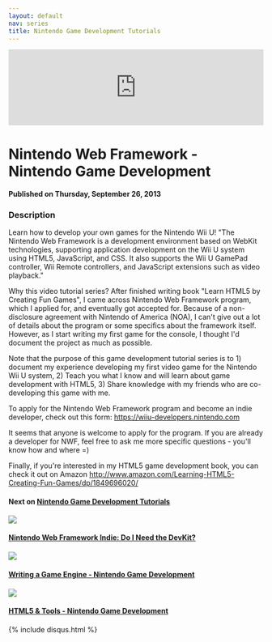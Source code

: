 ```yaml
---
layout: default
nav: series
title: Nintendo Game Development Tutorials
---
```


<div class="container">
    <div class="row mt grid">
        <div class="mt"></div>
        <div class="row" style="margin-bottom: 20px;">
            <div class="col-sm-push-1 col-sm-10 col-md-push-2 col-md-8">
                <div class="video-container">
                    <iframe width="100%" src="https://www.youtube.com/embed/dPEsL7U2fSw" frameborder="0" allowfullscreen></iframe>
                </div>
            </div>
            <div class="clearfix"></div>
            <div class="col-md-8">
                <h1>Nintendo Web Framework - Nintendo Game Development</h1>
                <h4>Published on Thursday, September 26, 2013</h4>
                <h3>Description</h3>
                <p>Learn how to develop your own games for the Nintendo Wii U! "The Nintendo Web Framework is a development environment based on WebKit technologies, supporting application development on the Wii U system using HTML5, JavaScript, and CSS. It also supports the Wii U GamePad controller, Wii Remote controllers, and JavaScript extensions such as video playback."

Why this video tutorial series? After finished writing book "Learn HTML5 by Creating Fun Games", I came across Nintendo Web Framework program, which I applied for, and eventually got accepted for. Because of a non-disclosure agreement with Nintendo of America (NOA), I can't give out a lot of details about the program or some specifics about the framework itself. However, as I start writing my first game for the console, I thought I'd document the project as much as possible. 

Note that the purpose of this game development tutorial series is to 1) document my experience developing my first video game for the Nintendo Wii U system, 2) Teach you what I know and will learn about game development with HTML5, 3) Share knowledge with my friends who are co-developing this game with me.

To apply for the Nintendo Web Framework program and become an indie developer, check out this form: https://wiiu-developers.nintendo.com

It seems that anyone is welcome to apply for the program. If you are already a developer for NWF, feel free to ask me more specific questions - you'll know how and where =)

Finally, if you're interested in my HTML5 game development book, you can check it out on Amazon http://www.amazon.com/Learning-HTML5-Creating-Fun-Games/dp/1849696020/</p>
            </div>
            <div class="col-md-4">
                <h4>Next on <a href="/series/nintendo-game-development-tutorials">Nintendo Game Development Tutorials</a></h4><div class="row" style="margin-bottom: 20px">
            <div class="col-md-6">
                <a href="/series/nintendo-game-development-tutorials/nintendo-web-framework-indie-do-i-need-the-devkit-">
                    <img src="/img/blank.gif" data-echo="https://i.ytimg.com/vi/DNk2vUEf_BY/hqdefault.jpg" class="img-responsive" />
                </a>
            </div>
            <div class="col-md-6">
                <h4>
                    <a href="/series/nintendo-game-development-tutorials/nintendo-web-framework-indie-do-i-need-the-devkit-">Nintendo Web Framework Indie: Do I Need the DevKit?</a>
                </h4>
            </div>
        </div><div class="row" style="margin-bottom: 20px">
            <div class="col-md-6">
                <a href="/series/nintendo-game-development-tutorials/writing-a-game-engine-nintendo-game-development">
                    <img src="/img/blank.gif" data-echo="https://i.ytimg.com/vi/Jr3607oMgOM/hqdefault.jpg" class="img-responsive" />
                </a>
            </div>
            <div class="col-md-6">
                <h4>
                    <a href="/series/nintendo-game-development-tutorials/writing-a-game-engine-nintendo-game-development">Writing a Game Engine - Nintendo Game Development</a>
                </h4>
            </div>
        </div><div class="row" style="margin-bottom: 20px">
            <div class="col-md-6">
                <a href="/series/nintendo-game-development-tutorials/html5-tools-nintendo-game-development">
                    <img src="/img/blank.gif" data-echo="https://i.ytimg.com/vi/3rVCp_OD1qw/hqdefault.jpg" class="img-responsive" />
                </a>
            </div>
            <div class="col-md-6">
                <h4>
                    <a href="/series/nintendo-game-development-tutorials/html5-tools-nintendo-game-development">HTML5 & Tools - Nintendo Game Development</a>
                </h4>
            </div>
        </div>
            </div>
            <div class="col-md-8">
                {% include disqus.html %}
            </div>
        </div>
    </div>
    <div class="row mt grid"></div>
</div>
